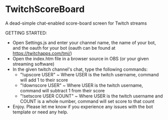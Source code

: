 # TwitchScoreBoard
A dead-simple chat-enabled score-board screen for Twitch streams

GETTING STARTED:
- Open Settings.js and enter your channel name, the name of your bot, and the oauth for your bot (oauth can be found at https://twitchapps.com/tmi/)
- Open the index.htm file in a browser source in OBS (or your given streaming software)
- In the given twitch channel's chat, type the following commands:
	- "!upscore USER"			~ Where USER is the twitch username, command will add 1 to their score
	- "!downscore USER"			~ Where USER is the twitch username, command will subtract 1 from their score
	- "!setscore USER COUNT"	~ Where USER is the twitch username and COUNT is a whole number, command will set score to that count
- Enjoy. Please let me know if you experience any issues with the bot template or need any help.